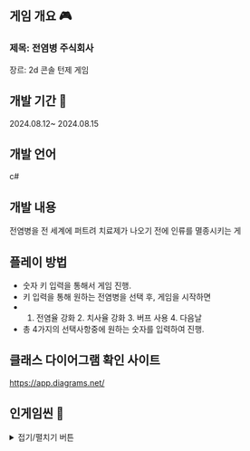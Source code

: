 ## 게임 개요 🎮
### 제목: 전염병 주식회사
장르: 2d 콘솔 턴제 게임

## 개발 기간 📅
2024.08.12~ 2024.08.15

## 개발 언어 
c#

## 개발 내용
 전염병을 전 세계에 퍼트려 치료제가 나오기 전에 인류를 멸종시키는 게

## 플레이 방법
- 숫자 키 입력을 통해서 게임 진행.
- 키 입력을 통해 원하는 전염병을 선택 후, 게임을 시작하면
- 1. 전염율 강화 2. 치사율 강화 3. 버프 사용 4. 다음날
- 총 4가지의 선택사항중에 원하는 숫자를 입력하여 진행.

## 클래스 다이어그램 확인 사이트
https://app.diagrams.net/


## 인게임씬 🔎

<details>
<summary>접기/펼치기 버튼</summary> 
<div markdown="1">

#### 메인 화면
![image](https://github.com/user-attachments/assets/8ce87669-f61b-4482-87cf-b0ce8eead2df)

#### 선택 화면
![image](https://github.com/user-attachments/assets/8d0b51a3-e268-4a3c-99dd-d88e682f334f)

#### 게임 화면
![image](https://github.com/user-attachments/assets/69c4a097-e503-4469-86ef-88471470d332)

